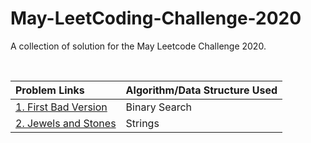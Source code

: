 # May-LeetCoding-Challenge-2020

A collection of solution for the May Leetcode Challenge 2020.

<br />


| Problem Links | Algorithm/Data Structure Used |
| :--- | :--- |
| [1. First Bad Version](https://leetcode.com/explore/featured/card/may-leetcoding-challenge/534/week-1-may-1st-may-7th/3316/) | Binary Search |
| [2. Jewels and Stones](https://leetcode.com/explore/featured/card/may-leetcoding-challenge/534/week-1-may-1st-may-7th/3317/) | Strings |

